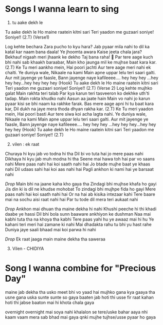 # Songs I wanna learn to sing
1.  tu aake dekh le

Tu aake dekh le 
Ho maine raatein kitni sari 
Teri yaadon me guzaari soniye! 
Soniye!! 
(2.T) 
(Verse1) 

Log kehte bechara Zara pucho to kyu hara?
Jab pyaar mila nahi to dil ka katal kar naam bana daala!
Ye jhoomta awara 
Kaise jeeta chala jara? 
Bekhauf nigaah meri jhaank ke dekho Taj bana raha! 👑
Par tere aage kuch bhi nahi sab khaakh baraabar, 
Main kho jaunga mil ke mujhse baat kara kar. 
(2.T) 
Ke Tu meri aankho mein, 
Hai poori jachti
Aur tere aage meri nahi ek chalti. 
Ye duniya wale, 
Nikaale na kami 
Main apne uppar lelu teri saari galti. 
Aur mit jayenge ye faasle, 
Bann jayenge naye kafileeee.... 
hey hey hey ...hey hey hey...hey hey hey hey
(Hook)
Tu aake dekh le 
Ho maine raatein kitni sari 
Teri yaadon me guzaari soniye!
Soniye!! 
(2.T) 
(Verse 2) 
Log kehte mujhko galat 
Main rakhta teri talab 
Par kya karun teri tasveeron ko dekhke uth'ti tadap.
Main rokta khudko nahi 
Aasun aa jaate hain 
Main vo nahi jo karun pyaar kisi se bhi naam ka rakhke farak.
Bas mere aage apni hi tu baat kara kar,
Dil dukh na jaye mera thoda dhyan rakha kar.
(2.T)
Ke Tu meri yaadon mein,
Hai poori basti
Aur tere siwa koi acha lagta nahi.
Ye duniya wale,
Nikaale na kami
Main apne uppar lelu teri saari galti.
Aur mit jayenge ye faasle,
Bann jayenge naye kafileeee....
hey hey hey ...hey hey hey...hey hey hey hey
(Hook)
Tu aake dekh le
Ho maine raatein kitni sari
Teri yaadon me guzaari soniye!
Soniye!!
(2.T)

2.  vilen : ek raat

Churaya hi kyu jab vo todna hi tha
Dil bi vo tuta hai jo mere paas nahi 
Dikhaya hi kyu jab muh modna hi tha 
Seene mai hawa toh hai par vo saans nahi 
Mere paas nahi hai koi saath nahi hai
Jo btade mujhe baat ye khaas nahi 
Dil udaas sahi hai koi aas nahi hai
Pagli ankhon ki nami hai ye barsaat nahi

*Drop*
Main bhi na jaane kaha kho gaya tha
Zindagi bhi mujhse khafa ho gayi 
Jis din ki is dil ne khudse mohobat 
To zindagi bhi mujhpe fida ho gayi
Mere paas nahi hai koi saath nahi hai 
Or na hai ab kisika intezaar kahi
Tere baare mai na sochu aisi raat nahi hai
Par tu tode dil mera teri aukaat nahi

*Drop*
Ankhon mai dhuan tha maine dekha hi nahi
Khushi peeche hi thi khadi daabe ye hassi 
Dil bhi bola sunn baaware ankhiyon ke dushman 
Naa mai kabhi tuta tha na khoya tha kabhi
Tere paas yahi hu ye awaaz mai hi hu
Ye kahani teri meri hai zamane ki nahi
Mai dhadakta rahu tu bhi yu hast rahe 
Duniya jaye saali bhaad mai koi parwa hi nahi 

*Drop*
Ek raat jaaga main maine dekha tha saweraa




3.  Vilen - CHIDIYA



# Song I wanna combine for "Precious Day"
maine jab dekha tha usko
meet  bhi vo yaad hai mujhko
gana kya gaaya tha usne
gana uska sunte sunte so gaya
baaten jab hoti thi usse
fir raat kahan hoti thi jabse
baaton mai hi khota chala gaya

overnight overnight mai soya nahi
khalalon se tere/uske bahar aaya nhi
kaam vaam mera sab bhad mai gaya 
qnki mujhe tujhse/usse pyaar ho gaya












